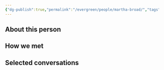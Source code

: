 ```yaml
---
{"dg-publish":true,"permalink":"/evergreen/people/martha-broad/","tags":["people"]}
---
```


## About this person


## How we met


## Selected conversations
